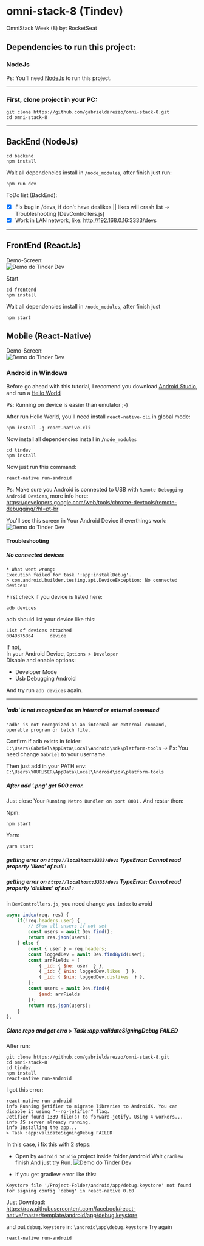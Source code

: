 # omni-stack-8 (Tindev)
OmniStack Week (8) by: RocketSeat

## Dependencies to run this project:

###  NodeJs 
Ps: You'll need [NodeJs](https://nodejs.org/en/download/) to run this project.

---

### First, clone project in your PC:

```shell
git clone https://github.com/gabrieldarezzo/omni-stack-8.git
cd omni-stack-8
```

---

## BackEnd (NodeJs)
```shell
cd backend
npm install
```
Wait all dependencies install in `/node_modules`, after finish just run:
```
npm run dev
```


ToDo list (BackEnd):
- [x] Fix bug in /devs, if don't have deslikes || likes will crash list -> Troubleshooting (DevControllers.js)
- [x] Work in LAN network, like: http://192.168.0.16:3333/devs

---

## FrontEnd (ReactJs)

Demo-Screen:  
![Demo do Tinder Dev](docs/demo-app.png)  

Start 
```shell
cd frontend
npm install
```  
Wait all dependencies install in `/node_modules`, after finish just   
```
npm start
```


## Mobile (React-Native)

Demo-Screen:  
![Demo do Tinder Dev](docs/tindev-mobile.jpg)  



### Android in Windows
Before go ahead with this tutorial, I recomend you download [Android Studio](https://developer.android.com/studio), and run a [Hello World](https://medium.com/@rodolfopeixoto/criando-um-projeto-no-android-studio-feacf8a775c4)

Ps: Running on device is easier than emulator ;-)


After run Hello World, you'll need install `react-native-cli` in global mode:  
```shell
npm install -g react-native-cli
```

Now install all dependencies install in `/node_modules`
```shell
cd tindev
npm install
```  

Now just run this command:
```
react-native run-android
```
Ps: Make sure you Android is connected to USB with `Remote Debugging Android Devices`, more info here:   
https://developers.google.com/web/tools/chrome-devtools/remote-debugging/?hl=pt-br

You'll see this screen in Your Android Device if everthings work:
![Demo do Tinder Dev](docs/react-native.jpg)  


#### Troubleshooting 

##### No connected devices
```
* What went wrong:
Execution failed for task ':app:installDebug'.
> com.android.builder.testing.api.DeviceException: No connected devices!
```

First check if you device is listed here:
```shell
adb devices
```
adb should list your device like this:
```
List of devices attached
0049375864      device
```


If not,  
In your Android Device, `Options > Developer`  
Disable and enable options:    
 * Developer Mode  
 * Usb Debugging Android

And try run `adb devices` again.  

---- 

##### 'adb' is not recognized as an internal or external command

```
'adb' is not recognized as an internal or external command,
operable program or batch file.
```

Confirm if adb exists in folder:
`C:\Users\Gabriel\AppData\Local\Android\sdk\platform-tools`
-> Ps: You need change `Gabriel` to your username.


Then just add in your PATH env: 
`C:\Users\YOURUSER\AppData\Local\Android\sdk\platform-tools` 


##### After add '.png' get 500 error.
Just close  Your `Running Metro Bundler on port 8081.`
And restar then:


Npm:
```
npm start
```

Yarn:
```shell
yarn start
```

##### getting error on `http://localhost:3333/devs` TypeError: Cannot read property 'likes' of null :  
##### getting error on `http://localhost:3333/devs` TypeError: Cannot read property 'dislikes' of null :  

in `DevControllers.js`, you need change you `index` to avoid 
```js
async index(req, res) {
    if(!req.headers.user) {
        // Show all unsers if not set
        const users = await Dev.find();
        return res.json(users);        
    } else {
        const { user } = req.headers;
        const loggedDev = await Dev.findById(user);
        const arrFields = [
            { _id: { $ne: user  } },
            { _id: { $nin: loggedDev.likes  } },
            { _id: { $nin: loggedDev.dislikes  } },
        ];
        const users = await Dev.find({
            $and: arrFields
        });
        return res.json(users);
    }
},
```

##### Clone repo and get erro > Task :app:validateSigningDebug FAILED

After run:  
```
git clone https://github.com/gabrieldarezzo/omni-stack-8.git
cd omni-stack-8
cd tindev
npm install
react-native run-android
```  

I got this error:  
```
react-native run-android
info Running jetifier to migrate libraries to AndroidX. You can disable it using "--no-jetifier" flag.
Jetifier found 1339 file(s) to forward-jetify. Using 4 workers...
info JS server already running.
info Installing the app...
> Task :app:validateSigningDebug FAILED
```  
  

In this case, i fix this with 2 steps:   
 * Open by `Android Studio` project inside folder /android
Wait `gradlew` finish
And just try Run.
![Demo do Tinder Dev](docs/android-studio-run.png)  

 
 *  if you get gradlew error like this:
```
Keystore file '/Project-Folder/android/app/debug.keystore' not found for signing config 'debug' in react-native 0.60
```
Just Download:  
https://raw.githubusercontent.com/facebook/react-native/master/template/android/app/debug.keystore   

and put `debug.keystore` in: `\android\app\debug.keystore`
Try again
```
react-native run-android
```








